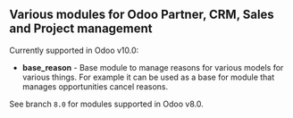 Various modules for Odoo Partner, CRM, Sales and Project management
----

Currently supported in Odoo v10.0:

- **base_reason** - Base module to manage reasons for various models for 
    various things. For example it can be used as a base for module that 
    manages opportunities cancel reasons. 
    
See branch `8.0` for modules supported in Odoo v8.0.
